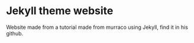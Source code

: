 # Jekyll theme website

Website made from a tutorial made from murraco using Jekyll, find it in his github.
